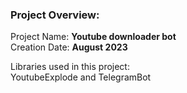 ### Project Overview:
Project Name: **Youtube downloader bot**                    
Creation Date: **August 2023**

Libraries used in this project: <br>
YoutubeExplode and TelegramBot